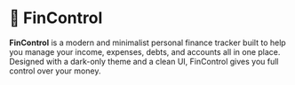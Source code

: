 # 💸 FinControl

**FinControl** is a modern and minimalist personal finance tracker built to help you manage your income, expenses, debts, and accounts all in one place. Designed with a dark-only theme and a clean UI, FinControl gives you full control over your money.
